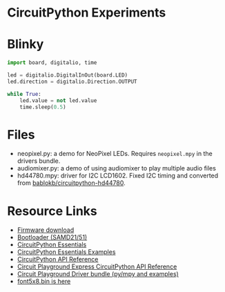 # CircuitPython Experiments

# Blinky

```python
import board, digitalio, time

led = digitalio.DigitalInOut(board.LED)
led.direction = digitalio.Direction.OUTPUT

while True:
    led.value = not led.value
    time.sleep(0.5)
```

# Files

* neopixel.py: a demo for NeoPixel LEDs. Requires ```neopixel.mpy``` in the drivers bundle.
* audiomixer.py: a demo of using audiomixer to play multiple audio files
* hd44780.mpy: driver for I2C LCD1602. Fixed I2C timing and converted from [bablokb/circuitpython-hd44780](https://github.com/bablokb/circuitpython-hd44780).

# Resource Links

* [Firmware download](https://circuitpython.org/downloads)
* [Bootloader (SAMD21/51)](https://github.com/adafruit/uf2-samdx1/releases)
* [CircuitPython Essentials](https://learn.adafruit.com/circuitpython-essentials)
* [CircuitPython Essentials Examples](https://github.com/adafruit/Adafruit_Learning_System_Guides/tree/master/CircuitPython_Essentials)
* [CircuitPython API Reference](https://circuitpython.readthedocs.io/en/latest/docs/index.html)
* [Circuit Playground Express CircuitPython API Reference](https://circuitpython.readthedocs.io/projects/circuitplayground/en/latest/index.html)
* [Circuit Playground Driver bundle (py/mpy and examples)](https://github.com/adafruit/Adafruit_CircuitPython_Bundle/releases)
* [font5x8.bin is here](https://github.com/adafruit/Adafruit_CircuitPython_framebuf/tree/master/examples)
